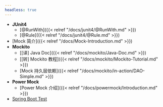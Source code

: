 ```yaml
---
headless: true
---
```


* **JUnit4**
  * [@RunWith]({{< relref "/docs/junit4/@RunWith.md" >}})
  * [@Rule]({{< relref "/docs/junit4/@Rule.md" >}})
* [Mock 简介]({{< relref "/docs/Mock-Introduction.md" >}})
* **Mockito**
  * [[译] Java Doc]({{< relref "/docs/mockito/Java-Doc.md" >}})
  * [[转] Mockito 教程]({{< relref "/docs/mockito/Mockito-Tutorial.md" >}})
  * [Mock 持久层依赖]({{< relref "/docs/mockito/in-action/DAO-Simple.md" >}})
* **Power Mock**
  * [Power Mock 介绍]({{< relref "/docs/powermock/Introduction.md" >}})
* [Spring Boot Test](//hello-world-example.github.io/Spring-Boot/#/unit-test/index)


